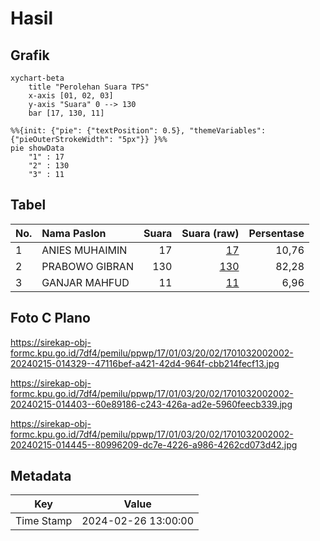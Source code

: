 # Hasil

## Grafik

```mermaid
xychart-beta
    title "Perolehan Suara TPS"
    x-axis [01, 02, 03]
    y-axis "Suara" 0 --> 130
    bar [17, 130, 11]
```

```mermaid
%%{init: {"pie": {"textPosition": 0.5}, "themeVariables": {"pieOuterStrokeWidth": "5px"}} }%%
pie showData
    "1" : 17
    "2" : 130
    "3" : 11
```

## Tabel

| No. | Nama Paslon    | Suara | Suara (raw) | Persentase |
|:--- |:-------------- | -----:| -----------:| ----------:|
| 1   | ANIES MUHAIMIN | 17    | [17][p-1]   | 10,76      |
| 2   | PRABOWO GIBRAN | 130   | [130][p-2]  | 82,28      |
| 3   | GANJAR MAHFUD  | 11    | [11][p-3]   | 6,96       |


[p-1]: https://github.com/gigit-pemilu/pemilu-2024-17-bengkulu/blob/main/pilpres/hitung-suara/sub/17-bengkulu/sub/01-bengkulu-selatan/sub/03-pino/sub/2002-anggut/sub/002-tps/sub/paslon-1.txt
[p-2]: https://github.com/gigit-pemilu/pemilu-2024-17-bengkulu/blob/main/pilpres/hitung-suara/sub/17-bengkulu/sub/01-bengkulu-selatan/sub/03-pino/sub/2002-anggut/sub/002-tps/sub/paslon-2.txt
[p-3]: https://github.com/gigit-pemilu/pemilu-2024-17-bengkulu/blob/main/pilpres/hitung-suara/sub/17-bengkulu/sub/01-bengkulu-selatan/sub/03-pino/sub/2002-anggut/sub/002-tps/sub/paslon-3.txt

## Foto C Plano

https://sirekap-obj-formc.kpu.go.id/7df4/pemilu/ppwp/17/01/03/20/02/1701032002002-20240215-014329--47116bef-a421-42d4-964f-cbb214fecf13.jpg

https://sirekap-obj-formc.kpu.go.id/7df4/pemilu/ppwp/17/01/03/20/02/1701032002002-20240215-014403--60e89186-c243-426a-ad2e-5960feecb339.jpg

https://sirekap-obj-formc.kpu.go.id/7df4/pemilu/ppwp/17/01/03/20/02/1701032002002-20240215-014445--80996209-dc7e-4226-a986-4262cd073d42.jpg


## Metadata

| Key        | Value               |
| ---------- | ------------------- |
| Time Stamp | 2024-02-26 13:00:00 |



